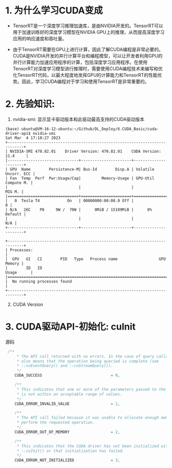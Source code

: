 # 1. 为什么学习CUDA变成
- TensorRT是一个深度学习推理加速库，是由NVIDIA开发的。TensorRT可以用于加速训练好的深度学习模型在NVIDIA GPU上的推理，从而提高深度学习应用的响应速度和吞吐量。

- 由于TensorRT需要在GPU上进行计算，因此了解CUDA编程是非常必要的。CUDA是NVIDIA开发的并行计算平台和编程模型，可以让开发者利用GPU的并行计算能力加速应用程序的计算，包括深度学习应用程序。在使用TensorRT对深度学习模型进行推理时，需要使用CUDA编程技术来编写和优化TensorRT代码，以最大程度地发挥GPU的计算能力和TensorRT的性能优势。因此，学习CUDA编程对于学习和使用TensorRT是非常重要的。


# 2. 先验知识:
1. nvidia-smi: 显示显卡驱动版本和此驱动最高支持的CUDA驱动版本
```
(base) ubuntu@VM-16-12-ubuntu:~/Github/DL_Deploy/6.CUDA_Basic/cuda-driver-api$ nvidia-smi
Sat Mar  4 17:10:27 2023       
+-----------------------------------------------------------------------------+
| NVIDIA-SMI 470.82.01    Driver Version: 470.82.01    CUDA Version: 11.4     |
|-------------------------------+----------------------+----------------------+
| GPU  Name        Persistence-M| Bus-Id        Disp.A | Volatile Uncorr. ECC |
| Fan  Temp  Perf  Pwr:Usage/Cap|         Memory-Usage | GPU-Util  Compute M. |
|                               |                      |               MIG M. |
|===============================+======================+======================|
|   0  Tesla T4            On   | 00000000:00:08.0 Off |                    0 |
| N/A   26C    P8     9W /  70W |      0MiB / 15109MiB |      0%      Default |
|                               |                      |                  N/A |
+-------------------------------+----------------------+----------------------+
                                                                               
+-----------------------------------------------------------------------------+
| Processes:                                                                  |
|  GPU   GI   CI        PID   Type   Process name                  GPU Memory |
|        ID   ID                                                   Usage      |
|=============================================================================|
|  No running processes found                                                 |
+-----------------------------------------------------------------------------+
```
2. CUDA Version 


# 3. CUDA驱动API-初始化: cuInit
源码
```cpp
 /**
     * The API call returned with no errors. In the case of query calls, this
     * also means that the operation being queried is complete (see
     * ::cuEventQuery() and ::cuStreamQuery()).
     */
    CUDA_SUCCESS                              = 0,

    /**
     * This indicates that one or more of the parameters passed to the API call
     * is not within an acceptable range of values.
     */
    CUDA_ERROR_INVALID_VALUE                  = 1,

    /**
     * The API call failed because it was unable to allocate enough memory to
     * perform the requested operation.
     */
    CUDA_ERROR_OUT_OF_MEMORY                  = 2,

    /**
     * This indicates that the CUDA driver has not been initialized with
     * ::cuInit() or that initialization has failed.
     */
    CUDA_ERROR_NOT_INITIALIZED                = 3,
```